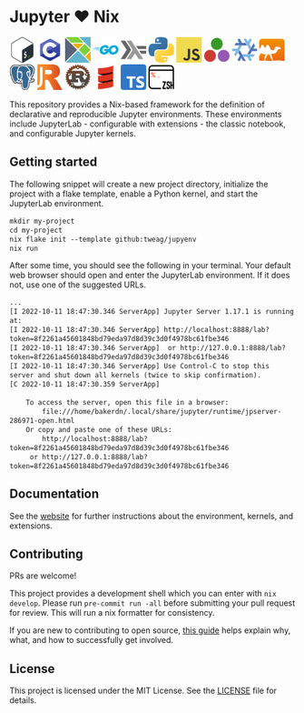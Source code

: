 # Jupyter :heart: Nix

<p float="left">
  <img src="modules/kernels/bash/logo-64x64.png" width="45" />
  <img src="modules/kernels/c/logo-64x64.png" width="45" />
  <img src="modules/kernels/elm/logo-64x64.png" width="45" />
  <img src="modules/kernels/go/logo-64x64.png" width="45" />
  <img src="modules/kernels/haskell/logo-64x64.png" width="45" />
  <img src="modules/kernels/python/logo-64x64.png" width="45" />
  <img src="modules/kernels/javascript/logo-64x64.png" width="45" />
  <img src="modules/kernels/julia/logo-64x64.png" width="45" />
  <img src="modules/kernels/nix/logo-64x64.png" width="45" />
  <img src="modules/kernels/ocaml/logo-64x64.png" width="45" />
  <img src="modules/kernels/postgres/logo-64x64.png" width="45" />
  <img src="modules/kernels/r/logo-64x64.png" width="45" />
  <img src="modules/kernels/rust/logo-64x64.png" width="45" />
  <img src="modules/kernels/scala/logo-64x64.png" width="45" />
  <img src="modules/kernels/typescript/logo-64x64.png" width="45" />
  <img src="modules/kernels/zsh/logo-64x64.png" width="45" />
</p>

This repository provides a Nix-based framework for the definition of
declarative and reproducible Jupyter environments. These environments
include JupyterLab - configurable with extensions - the classic notebook,
and configurable Jupyter kernels.

## Getting started

The following snippet will create a new project directory, initialize the project with a flake template, enable a Python kernel, and start the JupyterLab environment.

```shell
mkdir my-project
cd my-project
nix flake init --template github:tweag/jupyenv
nix run
```

After some time, you should see the following in your terminal. Your default web browser should open and enter the JupyterLab environment. If it does not, use one of the suggested URLs.

```shell
...
[I 2022-10-11 18:47:30.346 ServerApp] Jupyter Server 1.17.1 is running at:
[I 2022-10-11 18:47:30.346 ServerApp] http://localhost:8888/lab?token=8f2261a45601848bd79eda97d8d39c3d0f4978bc61fbe346
[I 2022-10-11 18:47:30.346 ServerApp]  or http://127.0.0.1:8888/lab?token=8f2261a45601848bd79eda97d8d39c3d0f4978bc61fbe346
[I 2022-10-11 18:47:30.346 ServerApp] Use Control-C to stop this server and shut down all kernels (twice to skip confirmation).
[C 2022-10-11 18:47:30.359 ServerApp] 
    
    To access the server, open this file in a browser:
        file:///home/bakerdn/.local/share/jupyter/runtime/jpserver-286971-open.html
    Or copy and paste one of these URLs:
        http://localhost:8888/lab?token=8f2261a45601848bd79eda97d8d39c3d0f4978bc61fbe346
     or http://127.0.0.1:8888/lab?token=8f2261a45601848bd79eda97d8d39c3d0f4978bc61fbe346
```

## Documentation

See the [website](https://jupyenv.io/) for further instructions about the environment, kernels, and extensions.

## Contributing

PRs are welcome!

This project provides a development shell which you can enter with `nix develop`. Please run `pre-commit run -all` before submitting your pull request for review. This will run a nix formatter for consistency.

If you are new to contributing to open source, [this guide](https://opensource.guide/how-to-contribute/) helps explain why, what, and how to successfully get involved.

## License

This project is licensed under the MIT License. See the [LICENSE](LICENSE.md) file for details.
